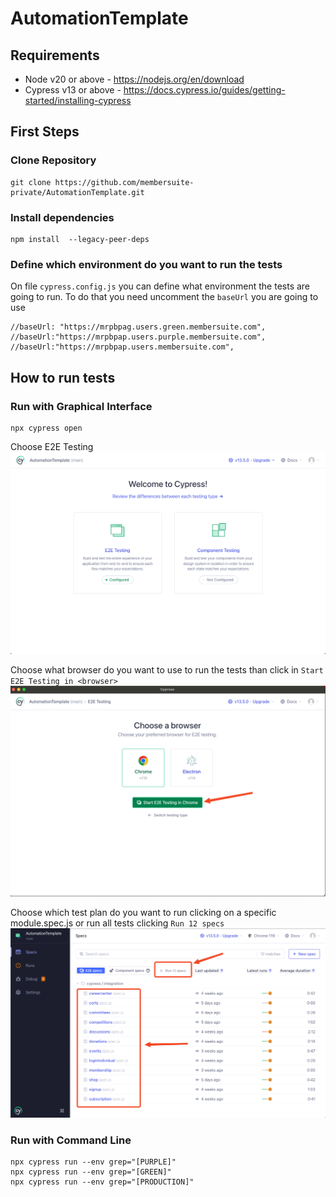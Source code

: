 # AutomationTemplate
## Requirements
 - Node v20 or above - https://nodejs.org/en/download
 - Cypress v13 or above - https://docs.cypress.io/guides/getting-started/installing-cypress


## First Steps
### Clone Repository
```
git clone https://github.com/membersuite-private/AutomationTemplate.git
```
### Install dependencies
```
npm install  --legacy-peer-deps
```


### Define which environment do you want to run the tests

On file `cypress.config.js` you can define what environment the tests are going to run.
To do that you need uncomment the `baseUrl` you are going to use
```
//baseUrl: "https://mrpbpag.users.green.membersuite.com",
//baseUrl:"https://mrpbpap.users.purple.membersuite.com",
//baseUrl:"https://mrpbpap.users.membersuite.com",
```

## How to run tests
### Run with Graphical Interface
 
 ```
npx cypress open
```
Choose E2E Testing
![](images/E2E_Testing.png)

Choose what browser do you want to use to run the tests than click in `Start E2E Testing in <browser>`
![](images/Choose_a_Browser.png)

Choose which test plan do you want to run clicking on a specific module.spec.js or run all tests clicking `Run 12 specs`
![](images/Choose_Test.png)

### Run with Command Line
 ```
npx cypress run --env grep="[PURPLE]"
npx cypress run --env grep="[GREEN]"
npx cypress run --env grep="[PRODUCTION]"
```
